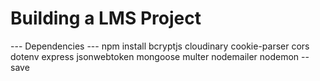 # Building a LMS Project
 
 --- Dependencies ---
 npm install bcryptjs cloudinary cookie-parser cors dotenv express jsonwebtoken mongoose multer nodemailer nodemon --save
 